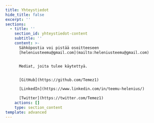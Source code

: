 ```yaml
---
title: Yhteystiedot
hide_title: false
excerpt: ''
sections:
  - title: ''
    section_id: yhteystiedot-content
    subtitle: ''
    content: >-
      Sähköpostia voi pistää osoitteeseen
      [heleniusteemu@gmail.com](mailto:heleniusteemu@gmail.com)


      Mediat, joita tulee käytettyä.


      [GitHub](https://github.com/Temez1)

      [LinkedIn](https://www.linkedin.com/in/teemu-helenius/)

      [Twitter](https://twitter.com/Temez1)
    actions: []
    type: section_content
template: advanced
---
```

